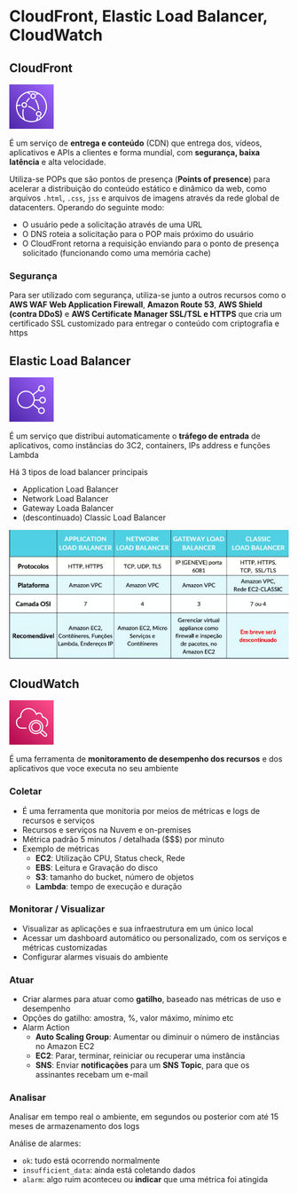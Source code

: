 # CloudFront, Elastic Load Balancer, CloudWatch

## CloudFront

![CloudFront](images/svg/network_content-delivery/cloudfront.svg)

É um serviço de **entrega e conteúdo** (CDN) que entrega dos, vídeos, aplicativos e APIs a clientes e forma mundial, com **segurança, baixa latência** e alta velocidade.

Utiliza-se POPs que são pontos de presença (**Points of presence**) para acelerar a distribuição do conteúdo estático e dinâmico da web, como arquivos `.html`, `.css`, `jss` e arquivos de imagens através da rede global de datacenters. Operando do seguinte modo:

- O usuário pede a solicitação através de uma URL
- O DNS roteia a solicitação para o POP mais próximo do usuário
- O CloudFront retorna a requisição enviando para o ponto de presença solicitado (funcionando como uma memória cache)

### Segurança

Para ser utilizado com segurança, utiliza-se junto a outros recursos como o **AWS WAF Web Application Firewall**, **Amazon Route 53**, **AWS Shield (contra DDoS)** e **AWS Certificate Manager SSL/TSL e HTTPS** que cria um certificado SSL customizado para entregar o conteúdo com criptografia e https

## Elastic Load Balancer

![Elastic Load Balancer](images/svg/network_content-delivery/elb.svg)

É um serviço que distribui automaticamente o **tráfego de entrada** de aplicativos, como instâncias do 3C2, containers, IPs address e funções Lambda

Há 3 tipos de load balancer principais

- Application Load Balancer
- Network Load Balancer
- Gateway Loada Balancer
- (descontinuado) Classic Load Balancer

![Tipos de Load Balancers](./images/load-balancer.PNG)

## CloudWatch

![Cloud Watch](images/svg/management_governance/cloudwatch.svg)

É uma ferramenta de **monitoramento de desempenho dos recursos** e dos aplicativos que voce executa no seu ambiente

### Coletar

- É uma ferramenta que monitoria por meios de métricas e logs de recursos e serviços
- Recursos e serviços na Nuvem e on-premises
- Métrica padrão 5 minutos / detalhada ($$$) por minuto
- Exemplo de métricas
  - **EC2**: Utilização CPU, Status check, Rede
  - **EBS**: Leitura e Gravação do disco
  - **S3**: tamanho do bucket, número de objetos
  - **Lambda**: tempo de execução e duração

### Monitorar / Visualizar

- Visualizar as aplicações e sua infraestrutura em um único local
- Acessar um dashboard automático ou personalizado, com os serviços e métricas customizadas
- Configurar alarmes visuais do ambiente

### Atuar

- Criar alarmes para atuar como **gatilho**, baseado nas métricas de uso e desempenho
- Opções do gatilho: amostra, %, valor máximo, mínimo etc
- Alarm Action
  - **Auto Scaling Group**: Aumentar ou diminuir o número de instâncias no Amazon EC2
  - **EC2**: Parar, terminar, reiniciar ou recuperar uma instância
  - **SNS**: Enviar **notificações** para um **SNS Topic**, para que os assinantes recebam um e-mail

### Analisar

Analisar em tempo real o ambiente, em segundos ou posterior com até 15 meses de armazenamento dos logs

Análise de alarmes:

- `ok`: tudo está ocorrendo normalmente
- `insufficient_data`: ainda está coletando dados
- `alarm`: algo ruim aconteceu ou **indicar** que uma métrica foi atingida
